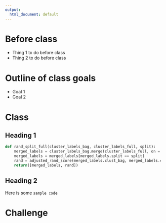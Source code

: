 ```yaml
---
output:
  html_document: default
---
```


# Before class

  * Thing 1 to do before class
  * Thing 2 to do before class

# Outline of class goals

  * Goal 1
  * Goal 2

# Class 


## Heading 1


```python
def rand_split_full(cluster_labels_bag, cluster_labels_full, split):
    merged_labels = cluster_labels_bag.merge(cluster_labels_full, on = 'URSI', how = 'left')
    merged_labels = merged_labels[merged_labels.split == split]
    rand = adjusted_rand_score(merged_labels.clust_bag, merged_labels.clust_no_bag)
    return([merged_labels, rand])
```


## Heading 2

Here is some `sample code`

# Challenge


